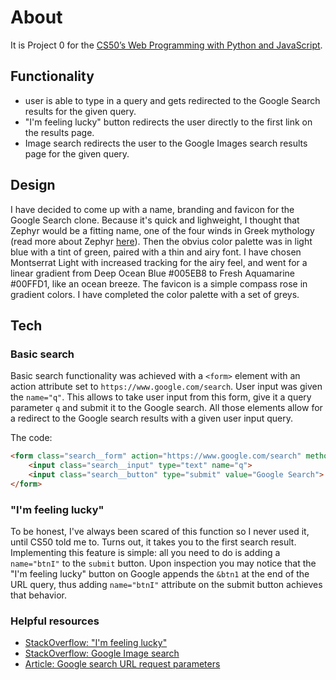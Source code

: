 # About

It is Project 0 for the [CS50’s Web Programming with Python and JavaScript](https://cs50.harvard.edu/web/2020/).

## Functionality

* user is able to type in a query and gets redirected to the Google Search results for the given query.
* "I'm feeling lucky" button redirects the user directly to the first link on the results page.
* Image search redirects the user to the Google Images search results page for the given query.

## Design
I have decided to come up with a name, branding and favicon for the Google Search clone. Because it's quick and lighweight, I thought that Zephyr would be a fitting name, one of the four winds in Greek mythology (read more about Zephyr [here](https://en.wikipedia.org/wiki/Zephyr)). Then the obvius color palette was in light blue with a tint of green, paired with a thin and airy font. I have chosen Montserrat Light with increased tracking for the airy feel, and went for a linear gradient from Deep Ocean Blue #005EB8 to Fresh Aquamarine #00FFD1, like an ocean breeze. The favicon is a simple compass rose in gradient colors. I have completed the color palette with a set of greys.

## Tech
### Basic search
Basic search functionality was achieved with a `<form>` element with an action attribute set to `https://www.google.com/search`. User input was given the `name="q"`. This allows to take user input from this form, give it a query parameter `q` and submit it to the Google search. All those elements allow for a redirect to the Google search results with a given user input query.

The code:
```html
<form class="search__form" action="https://www.google.com/search" method="GET">
    <input class="search__input" type="text" name="q">
    <input class="search__button" type="submit" value="Google Search">
</form>
```

### "I'm feeling lucky"
To be honest, I've always been scared of this function so I never used it, until CS50 told me to. Turns out, it takes you to the first search result.
Implementing this feature is simple: all you need to do is adding a `name="btnI"` to the `submit` button.
Upon inspection you may notice that the "I'm feeling lucky" button on Google appends the `&btn1` at the end of the URL query, thus adding `name="btnI"` attribute on the submit button achieves that behavior.

### Helpful resources
* [StackOverflow: "I'm feeling lucky"](https://stackoverflow.com/questions/62869308/how-implement-im-feeling-lucky-in-html)
* [StackOverflow: Google Image search](https://stackoverflow.com/questions/63040965/how-do-i-create-a-link-to-google-image-search-via-html-form)
* [Article: Google search URL request parameters](https://stenevang.wordpress.com/2013/02/22/google-advanced-power-search-url-request-parameters/)